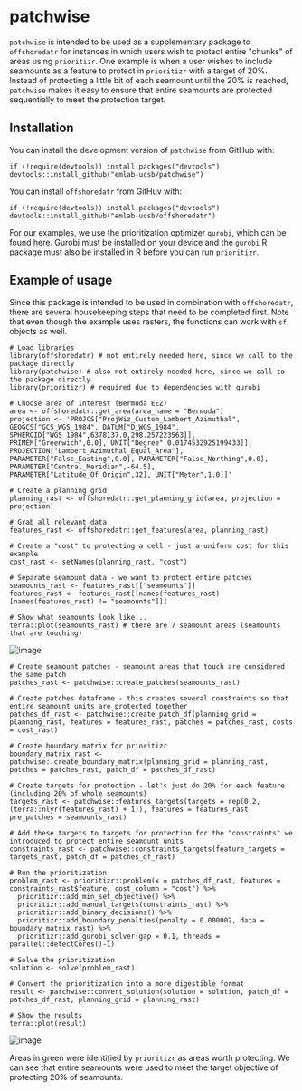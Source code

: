 # patchwise

`patchwise` is intended to be used as a supplementary package to `offshoredatr` for instances in which users wish to protect entire "chunks" of areas using `prioritizr`. 
One example is when a user wishes to include seamounts as a feature to protect in `prioritizr` with a target of 20%. Instead of protecting a little bit of each seamount until the 20% is reached, `patchwise` makes it easy to ensure that entire seamounts are protected sequentially to meet the protection target.

## Installation
You can install the development version of `patchwise` from GitHub with:

```
if (!require(devtools)) install.packages("devtools")
devtools::install_github("emlab-ucsb/patchwise")
```

You can install `offshoredatr` from GitHuv with: 

```
if (!require(devtools)) install.packages("devtools")
devtools::install_github("emlab-ucsb/offshoredatr")
```

For our examples, we use the prioritization optimizer `gurobi`, which can be found [here](https://www.gurobi.com/solutions/gurobi-optimizer/?campaignid=193283256&adgroupid=138872523240&creative=596136082788&keyword=gurobi%20optimization&matchtype=e&gclid=CjwKCAjwtuOlBhBREiwA7agf1oUW5qsO9aXGpfbjy04XRAw0DRpVGdSlrnEYRyC2q-B9EafXdArQUhoCDxQQAvD_BwE). Gurobi must be installed on your device and the `gurobi` R package must also be installed in R before you can run `prioritizr`.

## Example of usage

Since this package is intended to be used in combination with `offshoredatr`, there are several housekeeping steps that need to be completed first. Note that even though the example uses rasters, the functions can work with `sf` objects as well.

```
# Load libraries
library(offshoredatr) # not entirely needed here, since we call to the package directly
library(patchwise) # also not entirely needed here, since we call to the package directly
library(prioritizr) # required due to dependencies with gurobi

# Choose area of interest (Bermuda EEZ)
area <- offshoredatr::get_area(area_name = "Bermuda")
projection <- 'PROJCS["ProjWiz_Custom_Lambert_Azimuthal", GEOGCS["GCS_WGS_1984", DATUM["D_WGS_1984", SPHEROID["WGS_1984",6378137.0,298.257223563]], PRIMEM["Greenwich",0.0], UNIT["Degree",0.0174532925199433]], PROJECTION["Lambert_Azimuthal_Equal_Area"], PARAMETER["False_Easting",0.0], PARAMETER["False_Northing",0.0], PARAMETER["Central_Meridian",-64.5], PARAMETER["Latitude_Of_Origin",32], UNIT["Meter",1.0]]'

# Create a planning grid
planning_rast <- offshoredatr::get_planning_grid(area, projection = projection)

# Grab all relevant data
features_rast <- offshoredatr::get_features(area, planning_rast)

# Create a "cost" to protecting a cell - just a uniform cost for this example
cost_rast <- setNames(planning_rast, "cost")

# Separate seamount data - we want to protect entire patches
seamounts_rast <- features_rast[["seamounts"]]
features_rast <- features_rast[[names(features_rast)[names(features_rast) != "seamounts"]]]

# Show what seamounts look like... 
terra::plot(seamounts_rast) # there are 7 seamount areas (seamounts that are touching)
```

![image](https://github.com/echelleburns/patchwise/assets/40546424/7e717d95-4673-4dac-8f59-dbb4865398ea)

```
# Create seamount patches - seamount areas that touch are considered the same patch
patches_rast <- patchwise::create_patches(seamounts_rast)

# Create patches dataframe - this creates several constraints so that entire seamount units are protected together
patches_df_rast <- patchwise::create_patch_df(planning_grid = planning_rast, features = features_rast, patches = patches_rast, costs = cost_rast)

# Create boundary matrix for prioritizr
boundary_matrix_rast <- patchwise::create_boundary_matrix(planning_grid = planning_rast, patches = patches_rast, patch_df = patches_df_rast)

# Create targets for protection - let's just do 20% for each feature (including 20% of whole seamounts)
targets_rast <- patchwise::features_targets(targets = rep(0.2, (terra::nlyr(features_rast) + 1)), features = features_rast, pre_patches = seamounts_rast)

# Add these targets to targets for protection for the "constraints" we introduced to protect entire seamount units
constraints_rast <- patchwise::constraints_targets(feature_targets = targets_rast, patch_df = patches_df_rast)

# Run the prioritization
problem_rast <- prioritizr::problem(x = patches_df_rast, features = constraints_rast$feature, cost_column = "cost") %>%
  prioritizr::add_min_set_objective() %>%
  prioritizr::add_manual_targets(constraints_rast) %>%
  prioritizr::add_binary_decisions() %>%
  prioritizr::add_boundary_penalties(penalty = 0.000002, data = boundary_matrix_rast) %>%
  prioritizr::add_gurobi_solver(gap = 0.1, threads = parallel::detectCores()-1)

# Solve the prioritization
solution <- solve(problem_rast)

# Convert the prioritization into a more digestible format
result <- patchwise::convert_solution(solution = solution, patch_df = patches_df_rast, planning_grid = planning_rast)

# Show the results
terra::plot(result)
```

![image](https://github.com/echelleburns/patchwise/assets/40546424/8d64a8a0-375e-420a-9bb6-f5b4158e068c)

Areas in green were identified by `prioritizr` as areas worth protecting. We can see that entire seamounts were used to meet the target objective of protecting 20% of seamounts.
